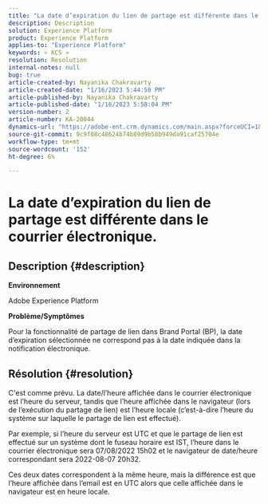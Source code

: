```yaml
---
title: "La date d’expiration du lien de partage est différente dans le courrier électronique"
description: Description
solution: Experience Platform
product: Experience Platform
applies-to: "Experience Platform"
keywords: « KCS »
resolution: Resolution
internal-notes: null
bug: true
article-created-by: Nayanika Chakravarty
article-created-date: "1/16/2023 5:44:50 PM"
article-published-by: Nayanika Chakravarty
article-published-date: "1/16/2023 5:58:04 PM"
version-number: 2
article-number: KA-20044
dynamics-url: "https://adobe-ent.crm.dynamics.com/main.aspx?forceUCI=1&pagetype=entityrecord&etn=knowledgearticle&id=9e14b874-c595-ed11-aad1-6045bd006149"
source-git-commit: 9c9f08c48624b74b89d9b58b949da91caf25704e
workflow-type: tm+mt
source-wordcount: '152'
ht-degree: 6%

---
```


# La date d’expiration du lien de partage est différente dans le courrier électronique.

## Description {#description}


<b>Environnement</b>

Adobe Experience Platform

<b>Problème/Symptômes</b>

Pour la fonctionnalité de partage de lien dans Brand Portal (BP), la date d’expiration sélectionnée ne correspond pas à la date indiquée dans la notification électronique.


## Résolution {#resolution}


C&#39;est comme prévu. La date/l’heure affichée dans le courrier électronique est l’heure du serveur, tandis que l’heure affichée dans le navigateur (lors de l’exécution du partage de lien) est l’heure locale (c’est-à-dire l’heure du système sur laquelle le partage de lien est effectué).

Par exemple, si l’heure du serveur est UTC et que le partage de lien est effectué sur un système dont le fuseau horaire est IST, l’heure dans le courrier électronique sera 07/08/2022 15h02 et le navigateur de date/heure correspondant sera 2022-08-07 20h32.

Ces deux dates correspondent à la même heure, mais la différence est que l’heure affichée dans l’email est en UTC alors que celle affichée dans le navigateur est en heure locale.
